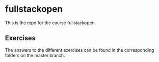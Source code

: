 # fullstackopen
This is the repo for the course fullstackopen.

## Exercises
The answers to the different exercises can be found in the corresponding folders on the master branch.